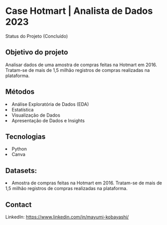 # Case Hotmart | Analista de Dados 2023
Status do Projeto (Concluído)

## Objetivo do projeto
Analisar dados de uma amostra de compras feitas na Hotmart em 2016. Tratam-se de mais de 1,5 milhão registros de compras realizadas na plataforma.

## Métodos
<li>Análise Exploratória de Dados (EDA)</li>
<li>Estatística</li>
<li>Visualização de Dados</li>
<li>Apresentação de Dados e Insights</li>

## Tecnologias
<li>Python</li>
<li>Canva</li>

## Datasets: 
<li> Amostra de compras feitas na Hotmart em 2016. Tratam-se de mais de 1,5 milhão registros de compras realizadas na plataforma.</li> 

## Contact
LinkedIn: https://www.linkedin.com/in/mayumi-kobayashi/

